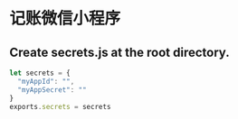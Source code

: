 # 记账微信小程序
## Create secrets.js at the root directory.

```javascript
let secrets = {
  "myAppId": "",
  "myAppSecret": ""
}
exports.secrets = secrets
```

